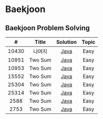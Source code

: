 
# Baekjoon

## Baekjoon Problem Solving



| # | Title | Solution | Topic |
| :-----: | :---: | :---: | :---: |
| 10430 | 나머지 |  [Java](/baekjoon_10430/나머지.java) | Easy |
| 10951 | Two Sum |  [Java](/1.TwoSum/1.TwoSum.java) | Easy |
| 10953 | Two Sum |  [Java](/1.TwoSum/1.TwoSum.java) | Easy |
| 15552 | Two Sum |  [Java](/1.TwoSum/1.TwoSum.java) | Easy |
| 25304 | Two Sum |  [Java](/1.TwoSum/1.TwoSum.java) | Easy |
| 25314 | Two Sum |  [Java](/1.TwoSum/1.TwoSum.java) | Easy |
| 2588 | Two Sum |  [Java](/1.TwoSum/1.TwoSum.java) | Easy |
| 2753 | Two Sum |  [Java](/1.TwoSum/1.TwoSum.java) | Easy |




